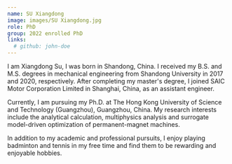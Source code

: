 ```yaml
---
name: SU Xiangdong
image: images/SU Xiangdong.jpg
role: PhD
group: 2022 enrolled PhD
links:
  # github: john-doe
---
```


I am Xiangdong Su, I was born in Shandong, China. I received my B.S. and M.S. degrees in mechanical engineering from Shandong University in 2017 and 2020, respectively. After completing my master's degree, I joined SAIC Motor Corporation Limited in Shanghai, China, as an assistant engineer. 

Currently, I am pursuing my Ph.D. at The Hong Kong University of Science and Technology (Guangzhou), Guangzhou, China. My research interests include the analytical calculation, multiphysics analysis and surrogate model-driven optimization of permanent-magnet machines. 

In addition to my academic and professional pursuits, I enjoy playing badminton and tennis in my free time and find them to be rewarding and enjoyable hobbies.
